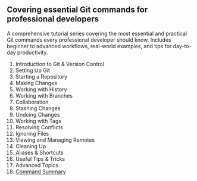## Covering essential Git commands for professional developers 

A comprehensive tutorial series covering the most essential and practical Git commands every professional developer should know. Includes beginner to advanced workflows, real-world examples, and tips for day-to-day productivity.

1. Introduction to Git & Version Control
2. Setting Up Git
3. Starting a Repository
4. Making Changes
5. Working with History
6. Working with Branches
7. Collaboration
8. Stashing Changes
9. Undoing Changes
10. Working with Tags
11. Resolving Conflicts
12. Ignoring Files
13. Viewing and Managing Remotes
14. Cleaning Up
15. Aliases & Shortcuts
16. Useful Tips & Tricks
17. Advanced Topics
18. [Command Summary](docs/18-CommandSummary.md)
